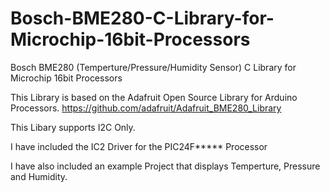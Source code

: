 # Bosch-BME280-C-Library-for-Microchip-16bit-Processors
Bosch BME280 (Temperture/Pressure/Humidity Sensor) C Library for Microchip 16bit Processors

This Library is based on the Adafruit Open Source Library for Arduino Processors. https://github.com/adafruit/Adafruit_BME280_Library

This Libary supports I2C Only.

I have included the IC2 Driver for the PIC24F***** Processor

I have also included an example Project that displays Temperture, Pressure and Humidity.
